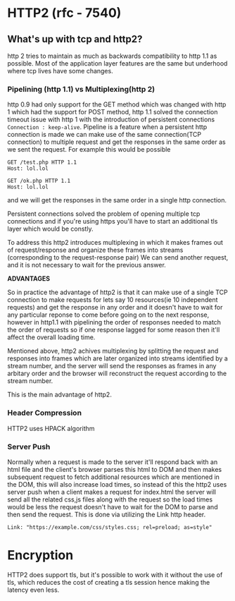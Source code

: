 # HTTP2 (rfc - 7540)

## What's up with tcp and http2?

http 2 tries to maintain as much as backwards compatibility to http 1.1 as possible. Most of the application layer features are the same but underhood where tcp lives have some changes.

### Pipelining (http 1.1) vs Multiplexing(http 2)

http 0.9 had only support for the GET method which was changed with http 1 which had the support for POST method, http 1.1 solved the connection timeout issue with http 1 with the introduction of persistent connections ```Connection : keep-alive```. Pipeline is a feature when a persistent http connection is made we can make use of the same connection(TCP connection) to multiple request and get the responses in the same order as we sent the request. For example this would be possible

```
GET /test.php HTTP 1.1
Host: lol.lol

GET /ok.php HTTP 1.1
Host: lol.lol
```

and we will get the responses in the same order in a single http connection.

Persistent connections solved the problem of opening multiple tcp connections and if you're using https you'll have to start an additional tls layer which would be constly.

To address this http2 introduces multiplexing in which it makes frames out of request/response and organize these frames into streams (corresponding to the request-response pair) We can send another request, and it is not necessary to wait for the previous answer.

**ADVANTAGES**

So in practice the advantage of http2 is that it can make use of a single TCP connection to make requests for lets say 10 resources(ie 10 independent requests) and get the response in any order and it doesn't have to wait for any particular reponse to come before going on to the next response, however in http1.1 with pipelining the order of responses needed to match the order of requests so if one response lagged for some reason then it'll affect the overall loading time. 

Mentioned above, http2 achives multiplexing by splitting the request and responses into frames which are later organized into streams identified by a stream number, and the server will send the responses as frames in any arbitary order and the browser will reconstruct the request according to the stream number.

This is the main advantage of http2.


### Header Compression

HTTP2 uses HPACK algorithm


### Server Push

Normally when a request is made to the server it'll respond back with an html file and the client's browser parses this html to DOM and then makes subsequent request to fetch additional resources which are mentioned in the DOM, this will also increase load times, so instead of this the http2 uses server push when a client makes a request for index.html the server will send all the related css,js files along with the request so the load times would be less the request doesn't have to wait for the DOM to parse and then send the request. This is done via utilizing the Link http header.

```
Link: "https://example.com/css/styles.css; rel=preload; as=style"
```


# Encryption 

HTTP2 does support tls, but it's possible to work with it without the use of tls, which reduces the cost of creating a tls session hence making the latency even less.